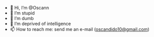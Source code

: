 - 👋 Hi, I’m @Oscann
- 👀 I’m stupid
- 🌱 I’m dumb
- 💞️ I’m deprived of intelligence
- 📫 How to reach me: send me an e-mail (oscandido10@gmail.com)

<!---
Oscann/Oscann is a ✨ special ✨ repository because its `README.md` (this file) appears on your GitHub profile.
You can click the Preview link to take a look at your changes.
--->

